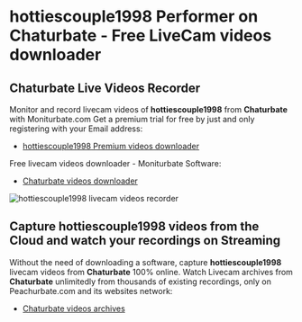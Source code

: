 # hottiescouple1998 Performer on Chaturbate - Free LiveCam videos downloader

## Chaturbate Live Videos Recorder

Monitor and record livecam videos of **hottiescouple1998** from **Chaturbate** with Moniturbate.com
Get a premium trial for free by just and only registering with your Email address:
* [hottiescouple1998 Premium videos downloader](https://moniturbate.com/request-demo-licence-key.html)

Free livecam videos downloader - Moniturbate Software:
* [Chaturbate videos downloader](https://moniturbate.com/moniturbate-download-software.html)

![hottiescouple1998 livecam videos recorder](https://peachurnet.com/templates/moniturbate-software.png)


## Capture hottiescouple1998 videos from the Cloud and watch your recordings on Streaming

Without the need of downloading a software, capture **hottiescouple1998** livecam videos from **Chaturbate** 100% online.
Watch Livecam archives from **Chaturbate** unlimitedly from thousands of existing recordings, only on Peachurbate.com and its websites network:
* [Chaturbate videos archives](https://peachurnet.com/)